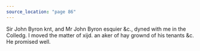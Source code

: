```yaml
---
source_location: "page 86"
---
```

Sir John Byron knt, and Mr John Byron esquier &c., dyned with me in the
Colledg. I moved the matter of xijd. an aker of hay grownd of his tenants &c.
He promised well.
